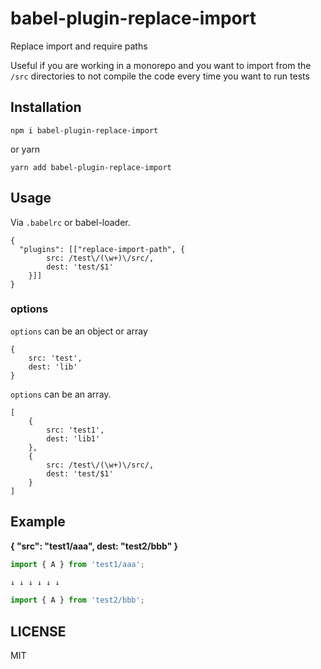 # babel-plugin-replace-import

Replace import and require paths

Useful if you are working in a monorepo and you want to import from the `/src` directories to not compile the code every time you want to run tests

## Installation

```
npm i babel-plugin-replace-import
```

or yarn

```
yarn add babel-plugin-replace-import
```

## Usage

Via `.babelrc` or babel-loader.

```
{
  "plugins": [["replace-import-path", {
        src: /test\/(\w+)\/src/,
        dest: 'test/$1'
    }]]
}
```

### options

`options` can be an object or array

```
{
    src: 'test',
    dest: 'lib'
}
```

`options` can be an array.

```
[
    {
        src: 'test1',
        dest: 'lib1'
    },
    {
        src: /test\/(\w+)\/src/,
        dest: 'test/$1'
    }
]
```

## Example

**{ "src": "test1/aaa", dest: "test2/bbb" }**

```js
import { A } from 'test1/aaa';

↓ ↓ ↓ ↓ ↓ ↓

import { A } from 'test2/bbb';
```

## LICENSE

MIT
